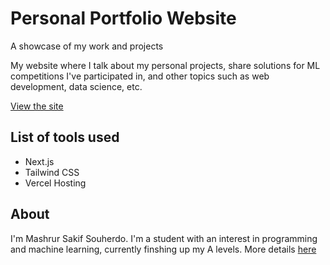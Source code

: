 # Personal Portfolio Website

A showcase of my work and projects

My website where I talk about my personal projects, share solutions for ML competitions I've participated in, and other topics such as web development, data science, etc.

[View the site](mashrursakif.vercel.app)

## List of tools used

- Next.js
- Tailwind CSS
- Vercel Hosting

## About

I'm Mashrur Sakif Souherdo. I'm a student with an interest in programming and machine learning, currently finshing up my A levels. More details [here](https://mashrursakif.vercel.app/about)
